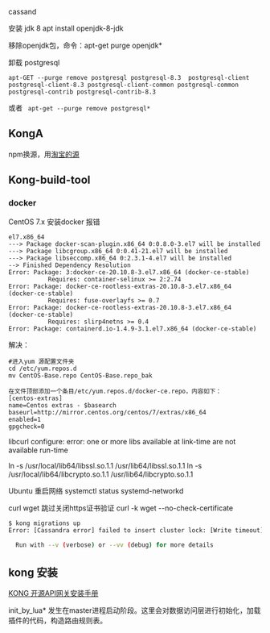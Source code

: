 
cassand

安装 jdk 8
apt install openjdk-8-jdk


移除openjdk包，命令：apt-get purge openjdk*

卸载 postgresql
```
apt-GET --purge remove postgresql postgresql-8.3  postgresql-client  postgresql-client-8.3 postgresql-client-common postgresql-common  postgresql-contrib postgresql-contrib-8.3
```
或者 ``` apt-get --purge remove postgresql*```



## KongA

npm换源，用[淘宝的源](https://www.jianshu.com/p/f311a3a155ff)  





## Kong-build-tool 

### docker
CentOS 7.x 安装docker 报错
```
el7.x86_64
---> Package docker-scan-plugin.x86_64 0:0.8.0-3.el7 will be installed
---> Package libcgroup.x86_64 0:0.41-21.el7 will be installed
---> Package libseccomp.x86_64 0:2.3.1-4.el7 will be installed
--> Finished Dependency Resolution
Error: Package: 3:docker-ce-20.10.8-3.el7.x86_64 (docker-ce-stable)
           Requires: container-selinux >= 2:2.74
Error: Package: docker-ce-rootless-extras-20.10.8-3.el7.x86_64 (docker-ce-stable)
           Requires: fuse-overlayfs >= 0.7
Error: Package: docker-ce-rootless-extras-20.10.8-3.el7.x86_64 (docker-ce-stable)
           Requires: slirp4netns >= 0.4
Error: Package: containerd.io-1.4.9-3.1.el7.x86_64 (docker-ce-stable)
```

解决：
```
#进入yum 源配置文件夹
cd /etc/yum.repos.d
mv CentOS-Base.repo CentOS-Base.repo_bak

在文件顶部添加一个条目/etc/yum.repos.d/docker-ce.repo，内容如下：
[centos-extras]
name=Centos extras - $basearch
baseurl=http://mirror.centos.org/centos/7/extras/x86_64
enabled=1
gpgcheck=0
```


libcurl configure: error: one or more libs available at link-time are not available run-time

ln -s /usr/local/lib64/libssl.so.1.1 /usr/lib64/libssl.so.1.1
ln -s /usr/local/lib64/libcrypto.so.1.1 /usr/lib64/libcrypto.so.1.1


Ubuntu 重启网络
systemctl status systemd-networkd


curl wget 跳过关闭https证书验证
curl -k
wget --no-check-certificate


```bash
$ kong migrations up
Error: [Cassandra error] failed to insert cluster lock: [Write timeout] Operation timed out - received only 0 responses.

  Run with --v (verbose) or --vv (debug) for more details
```


## kong 安装

[KONG 开源API网关安装手册](https://yonglun.me/kong-install-manual/)  



init_by_lua*
发生在master进程启动阶段。这里会对数据访问层进行初始化，加载插件的代码，构造路由规则表。